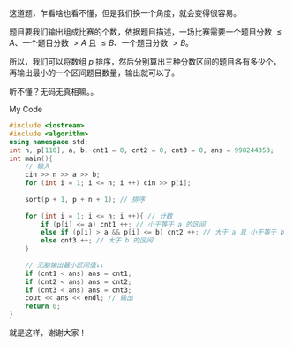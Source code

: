 这道题，乍看啥也看不懂，但是我们换一个角度，就会变得很容易。

题目要我们输出组成比赛的个数，依据题目描述，一场比赛需要一个题目分数 $\le A$、一个题目分数 $> A$ 且 $\le B$、一个题目分数 $> B$。

所以，我们可以将数组 $p$ 排序，然后分别算出三种分数区间的题目各有多少个，再输出最小的一个区间题目数量，输出就可以了。

听不懂？无码无真相嘛。。

$\mathsf{My}$ $\mathsf{Code}$

```cpp
#include <iostream>
#include <algorithm>
using namespace std;
int n, p[110], a, b, cnt1 = 0, cnt2 = 0, cnt3 = 0, ans = 998244353;
int main(){
    // 输入
	cin >> n >> a >> b;
	for (int i = 1; i <= n; i ++) cin >> p[i];
    
	sort(p + 1, p + n + 1); // 排序
    
	for (int i = 1; i <= n; i ++){ // 计数
		if (p[i] <= a) cnt1 ++; // 小于等于 a 的区间
		else if (p[i] > a && p[i] <= b) cnt2 ++; // 大于 a 且 小于等于 b 的区间
		else cnt3 ++; // 大于 b 的区间
	}
    
    // 无脑输出最小区间值↓↓
	if (cnt1 < ans) ans = cnt1;
	if (cnt2 < ans) ans = cnt2;
	if (cnt3 < ans) ans = cnt3;
	cout << ans << endl; // 输出
    return 0;
}
```

就是这样，谢谢大家！